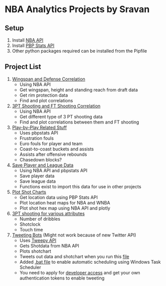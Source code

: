 # NBA Analytics Projects by Sravan
## Setup
1. Install [NBA API](https://github.com/swar/nba_api)
2. Install [PBP Stats API](https://github.com/dblackrun/pbpstats)
3. Other python packages required can be installed from the Pipfile
## Project List 

1. [Wingspan and Defense Correlation](Wingspan_Defense/)
    - Using NBA API
    - Get wingspan, height and standing reach from draft data 
    - Get rim protection data 
    - Find and plot correlations
2. [3PT Shooting and FT Shooting Correlation](Shooting/)
    - Using NBA API
    - Get different type of 3 PT shooting data
    - Find and plot correlations between them and FT shooting
3. [Play-by-Play Related Stuff](pbp_related/)
    - Uses pbpstats API 
   - Frustration fouls
   - Euro fouls for player and team
   - Coast-to-coast buckets and assists
   - Assists after offensive rebounds 
   - Chasedown blocks?
4. [Save Player and League Data](Save_Player_League_Data/)
   - Using NBA API and pbpstats API
   - Save player data
   - Save league data
   - Functions exist to import this data for use in other projects
5. [Plot Shot Charts](Shot_Charts/)
   - Get location data using PBP Stats API
   - Plot location heat maps for NBA and WNBA
   - Plot shot hex map using NBA API and plotly
6. [3PT shooting for various attributes](Shooting/)
    - Number of dribbles
    - Shotclock
    - Touch time
7. [Tweeting Bots](Tweetbots/) (Might not work because of new Twitter API)
    - Uses [Tweepy API](https://www.tweepy.org/)
    - Gets Shotdata from NBA API
    - Plots shotchart
    - Tweets out data and shotchart when you run this [file](Tweetbots/tweet_grizz_3pt.py)
    - Added [.bat file](Tweetbots/tweet_grizz_3pt.bat) to enable automatic scheduling using Windows Task Scheduler
    - You need to apply for [developer access](https://developer.twitter.com) and get your own authentication tokens to enable tweeting
    


